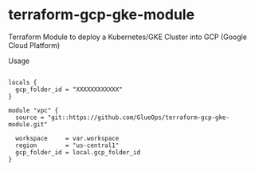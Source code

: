 # terraform-gcp-gke-module

Terraform Module to deploy a Kubernetes/GKE Cluster into GCP (Google Cloud Platform)

Usage
```

locals {
  gcp_folder_id = "XXXXXXXXXXXX"
}

module "vpc" {
  source = "git::https://github.com/GlueOps/terraform-gcp-gke-module.git"

  workspace     = var.workspace
  region        = "us-central1"
  gcp_folder_id = local.gcp_folder_id
}
```